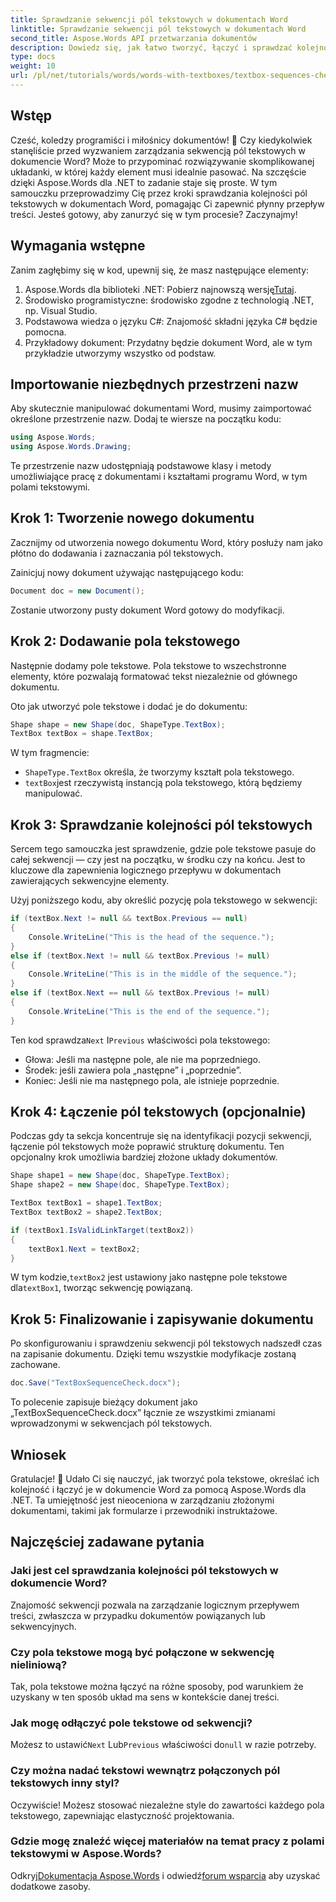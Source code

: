 ```yaml
---
title: Sprawdzanie sekwencji pól tekstowych w dokumentach Word
linktitle: Sprawdzanie sekwencji pól tekstowych w dokumentach Word
second_title: Aspose.Words API przetwarzania dokumentów
description: Dowiedz się, jak łatwo tworzyć, łączyć i sprawdzać kolejność pól tekstowych, aby zapewnić logiczny przepływ treści. Idealne dla programistów, którzy chcą ulepszyć strukturę i projekt dokumentu.
type: docs
weight: 10
url: /pl/net/tutorials/words/words-with-textboxes/textbox-sequences-check/
---
```

## Wstęp

Cześć, koledzy programiści i miłośnicy dokumentów! 🌟 Czy kiedykolwiek stanęliście przed wyzwaniem zarządzania sekwencją pól tekstowych w dokumencie Word? Może to przypominać rozwiązywanie skomplikowanej układanki, w której każdy element musi idealnie pasować. Na szczęście dzięki Aspose.Words dla .NET to zadanie staje się proste. W tym samouczku przeprowadzimy Cię przez kroki sprawdzania kolejności pól tekstowych w dokumentach Word, pomagając Ci zapewnić płynny przepływ treści. Jesteś gotowy, aby zanurzyć się w tym procesie? Zaczynajmy!

## Wymagania wstępne

Zanim zagłębimy się w kod, upewnij się, że masz następujące elementy:

1.  Aspose.Words dla biblioteki .NET: Pobierz najnowszą wersję[Tutaj](https://releases.aspose.com/words/net/).
2. Środowisko programistyczne: środowisko zgodne z technologią .NET, np. Visual Studio.
3. Podstawowa wiedza o języku C#: Znajomość składni języka C# będzie pomocna.
4. Przykładowy dokument: Przydatny będzie dokument Word, ale w tym przykładzie utworzymy wszystko od podstaw.

## Importowanie niezbędnych przestrzeni nazw

Aby skutecznie manipulować dokumentami Word, musimy zaimportować określone przestrzenie nazw. Dodaj te wiersze na początku kodu:

```csharp
using Aspose.Words;
using Aspose.Words.Drawing;
```

Te przestrzenie nazw udostępniają podstawowe klasy i metody umożliwiające pracę z dokumentami i kształtami programu Word, w tym polami tekstowymi.

## Krok 1: Tworzenie nowego dokumentu

Zacznijmy od utworzenia nowego dokumentu Word, który posłuży nam jako płótno do dodawania i zaznaczania pól tekstowych.

Zainicjuj nowy dokument używając następującego kodu:

```csharp
Document doc = new Document();
```

Zostanie utworzony pusty dokument Word gotowy do modyfikacji.

## Krok 2: Dodawanie pola tekstowego

Następnie dodamy pole tekstowe. Pola tekstowe to wszechstronne elementy, które pozwalają formatować tekst niezależnie od głównego dokumentu.

Oto jak utworzyć pole tekstowe i dodać je do dokumentu:

```csharp
Shape shape = new Shape(doc, ShapeType.TextBox);
TextBox textBox = shape.TextBox;
```

W tym fragmencie:
- `ShapeType.TextBox` określa, że tworzymy kształt pola tekstowego.
- `textBox`jest rzeczywistą instancją pola tekstowego, którą będziemy manipulować.

## Krok 3: Sprawdzanie kolejności pól tekstowych

Sercem tego samouczka jest sprawdzenie, gdzie pole tekstowe pasuje do całej sekwencji — czy jest na początku, w środku czy na końcu. Jest to kluczowe dla zapewnienia logicznego przepływu w dokumentach zawierających sekwencyjne elementy.

Użyj poniższego kodu, aby określić pozycję pola tekstowego w sekwencji:

```csharp
if (textBox.Next != null && textBox.Previous == null)
{
    Console.WriteLine("This is the head of the sequence.");
}
else if (textBox.Next != null && textBox.Previous != null)
{
    Console.WriteLine("This is in the middle of the sequence.");
}
else if (textBox.Next == null && textBox.Previous != null)
{
    Console.WriteLine("This is the end of the sequence.");
}
```

 Ten kod sprawdza`Next` I`Previous` właściwości pola tekstowego:
- Głowa: Jeśli ma następne pole, ale nie ma poprzedniego.
- Środek: jeśli zawiera pola „następne” i „poprzednie”.
- Koniec: Jeśli nie ma następnego pola, ale istnieje poprzednie.

## Krok 4: Łączenie pól tekstowych (opcjonalnie)

Podczas gdy ta sekcja koncentruje się na identyfikacji pozycji sekwencji, łączenie pól tekstowych może poprawić strukturę dokumentu. Ten opcjonalny krok umożliwia bardziej złożone układy dokumentów.

```csharp
Shape shape1 = new Shape(doc, ShapeType.TextBox);
Shape shape2 = new Shape(doc, ShapeType.TextBox);

TextBox textBox1 = shape1.TextBox;
TextBox textBox2 = shape2.TextBox;

if (textBox1.IsValidLinkTarget(textBox2))
{
    textBox1.Next = textBox2;
}
```

 W tym kodzie,`textBox2` jest ustawiony jako następne pole tekstowe dla`textBox1`, tworząc sekwencję powiązaną.

## Krok 5: Finalizowanie i zapisywanie dokumentu

Po skonfigurowaniu i sprawdzeniu sekwencji pól tekstowych nadszedł czas na zapisanie dokumentu. Dzięki temu wszystkie modyfikacje zostaną zachowane.

```csharp
doc.Save("TextBoxSequenceCheck.docx");
```

To polecenie zapisuje bieżący dokument jako „TextBoxSequenceCheck.docx” łącznie ze wszystkimi zmianami wprowadzonymi w sekwencjach pól tekstowych.

## Wniosek

Gratulacje! 🎉 Udało Ci się nauczyć, jak tworzyć pola tekstowe, określać ich kolejność i łączyć je w dokumencie Word za pomocą Aspose.Words dla .NET. Ta umiejętność jest nieoceniona w zarządzaniu złożonymi dokumentami, takimi jak formularze i przewodniki instruktażowe.

## Najczęściej zadawane pytania

### Jaki jest cel sprawdzania kolejności pól tekstowych w dokumencie Word?
Znajomość sekwencji pozwala na zarządzanie logicznym przepływem treści, zwłaszcza w przypadku dokumentów powiązanych lub sekwencyjnych.

### Czy pola tekstowe mogą być połączone w sekwencję nieliniową?
Tak, pola tekstowe można łączyć na różne sposoby, pod warunkiem że uzyskany w ten sposób układ ma sens w kontekście danej treści.

### Jak mogę odłączyć pole tekstowe od sekwencji?
 Możesz to ustawić`Next` Lub`Previous` właściwości do`null` w razie potrzeby.

### Czy można nadać tekstowi wewnątrz połączonych pól tekstowych inny styl?
Oczywiście! Możesz stosować niezależne style do zawartości każdego pola tekstowego, zapewniając elastyczność projektowania.

### Gdzie mogę znaleźć więcej materiałów na temat pracy z polami tekstowymi w Aspose.Words?
 Odkryj[Dokumentacja Aspose.Words](https://reference.aspose.com/words/net/) i odwiedź[forum wsparcia](https://forum.aspose.com/c/words/8) aby uzyskać dodatkowe zasoby.
